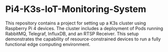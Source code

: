 # Pi4-K3s-IoT-Monitoring-System
This repository contains a project for setting up a K3s cluster using Raspberry Pi 4 devices. The cluster includes a deployment of Pods running RabbitMQ, Telegraf, InfluxDB, and an RTSP Receiver. This setup demonstrates the capability of resource-constrained devices to run a fully functional edge computing environment.

